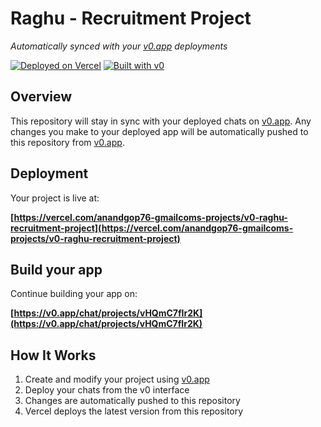 # Raghu - Recruitment Project

*Automatically synced with your [v0.app](https://v0.app) deployments*

[![Deployed on Vercel](https://img.shields.io/badge/Deployed%20on-Vercel-black?style=for-the-badge&logo=vercel)](https://vercel.com/anandgop76-gmailcoms-projects/v0-raghu-recruitment-project)
[![Built with v0](https://img.shields.io/badge/Built%20with-v0.app-black?style=for-the-badge)](https://v0.app/chat/projects/vHQmC7fIr2K)

## Overview

This repository will stay in sync with your deployed chats on [v0.app](https://v0.app).
Any changes you make to your deployed app will be automatically pushed to this repository from [v0.app](https://v0.app).

## Deployment

Your project is live at:

**[https://vercel.com/anandgop76-gmailcoms-projects/v0-raghu-recruitment-project](https://vercel.com/anandgop76-gmailcoms-projects/v0-raghu-recruitment-project)**

## Build your app

Continue building your app on:

**[https://v0.app/chat/projects/vHQmC7fIr2K](https://v0.app/chat/projects/vHQmC7fIr2K)**

## How It Works

1. Create and modify your project using [v0.app](https://v0.app)
2. Deploy your chats from the v0 interface
3. Changes are automatically pushed to this repository
4. Vercel deploys the latest version from this repository